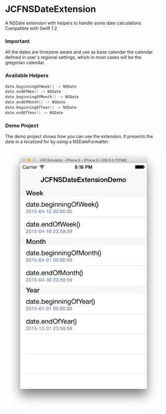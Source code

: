 # JCFNSDateExtension
A NSDate extension with helpers to handle some date calculations
Compatible with Swift 1.2

### Important
All the dates are timezone aware and use as base calendar
the calendar defined in user´s regional settings, which 
in most cases will be the gregorian calendar.


### Available Helpers
```Swift
date.beginningOfWeek() -> NSDate
date.endOfWee() -> NSDate
date.beginningOfMonth() -> NSDate
date.endOfMonth() -> NSDate
date.beginningOfYear() -> NSDate
date.endOfYear() -> NSDate
```

### Demo Project

The demo project shows how you can use the extension.
It presents the date in a localized for by using a NSDateFormatter.

![Alt text](JCFNSDateExtensionDemo.png "Demo Application Screenshot")
